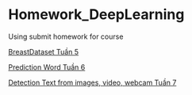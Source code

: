 # Homework_DeepLearning
Using submit homework for course

[BreastDataset Tuần 5](https://github.com/namnh2408/Homework_DeepLearning_Team_7/tree/main/Detection_BreastDataset_Tuan_5)

[Prediction Word Tuần 6](https://github.com/namnh2408/Homework_DeepLearning_Team_7/tree/main/Prediction_Word_Tuan_6)

[Detection Text from images, video, webcam Tuần 7](https://github.com/namnh2408/Homework_DeepLearning_Team_7/tree/main/Detection_Text_Tuan_7)
